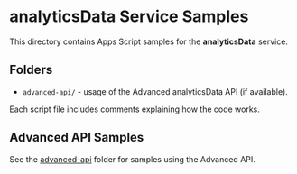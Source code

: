 # analyticsData Service Samples

This directory contains Apps Script samples for the **analyticsData** service.

## Folders

- `advanced-api/` - usage of the Advanced analyticsData API (if available).

Each script file includes comments explaining how the code works.

## Advanced API Samples

See the [advanced-api](advanced-api/) folder for samples using the Advanced API.

